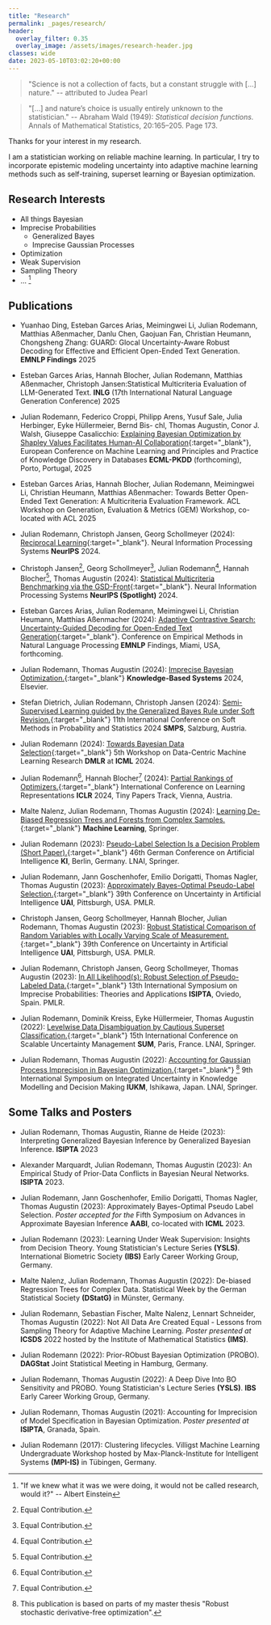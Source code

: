 ```yaml
---
title: "Research"
permalink: _pages/research/
header:
  overlay_filter: 0.35
  overlay_image: /assets/images/research-header.jpg
classes: wide
date: 2023-05-10T03:02:20+00:00
---
```



> "Science is not a collection of facts, but a constant struggle with [...] nature."
> -- attributed to Judea Pearl

> "[...] and nature’s choice is usually entirely unknown to the statistician."
> -- Abraham Wald (1949): *Statistical decision functions.* Annals of Mathematical Statistics, 20:165–205. Page 173.



Thanks for your interest in my research. 

I am a statistician working on reliable machine learning. In particular, I try to incorporate epistemic modeling uncertainty into adaptive machine learning methods such as self-training, superset learning or Bayesian optimization.   

## Research Interests

* All things Bayesian
* Imprecise Probabilities
    * Generalized Bayes
    * Imprecise Gaussian Processes
* Optimization
* Weak Supervision
* Sampling Theory
* ... [^1]

[^1]: "If we knew what it was we were doing, it would not be called research, would it?" -- Albert Einstein  


## Publications

* Yuanhao Ding, Esteban Garces Arias, Meimingwei Li, Julian Rodemann, Matthias Aßenmacher, Danlu Chen, Gaojuan Fan, Christian Heumann, Chongsheng Zhang: GUARD: Glocal Uncertainty-Aware Robust Decoding for Effective and Efficient Open-Ended Text Generation. **EMNLP Findings** 2025

* Esteban Garces Arias, Hannah Blocher, Julian Rodemann, Matthias Aßenmacher, Christoph Jansen:Statistical Multicriteria Evaluation of LLM-Generated Text. **INLG** (17th International Natural Language Generation Conference) 2025

* Julian Rodemann, Federico Croppi, Philipp Arens, Yusuf Sale, Julia Herbinger, Eyke Hüllermeier, Bernd Bis-
chl, Thomas Augustin, Conor J. Walsh, Giuseppe Casalicchio: [Explaining Bayesian Optimization by Shapley
Values Facilitates Human-AI Collaboration](https://arxiv.org/abs/2403.04629){:target="_blank"}, European Conference on Machine Learning and Principles and
Practice of Knowledge Discovery in Databases **ECML-PKDD** (forthcoming), Porto, Portugal, 2025

* Esteban Garces Arias, Hannah Blocher, Julian Rodemann, Meimingwei Li, Christian Heumann, Matthias Aßenmacher: Towards Better Open-Ended Text Generation: A Multicriteria Evaluation Framework. ACL Workshop on Generation, Evaluation & Metrics (GEM) Workshop, co-located with ACL 2025

* Julian Rodemann, Christoph Jansen, Georg Schollmeyer (2024): [Reciprocal Learning](https://proceedings.neurips.cc/paper_files/paper/2024/hash/0337b41b4e8b2eb5d7ab161ffd42cf3b-Abstract-Conference.html){:target="_blank"}. Neural Information Processing Systems **NeurIPS** 2024.

* Christoph Jansen[^2], Georg Schollmeyer[^2], Julian Rodemann[^2], Hannah Blocher[^2], Thomas Augustin (2024): [Statistical Multicriteria Benchmarking via the GSD-Front](https://proceedings.neurips.cc/paper_files/paper/2024/hash/b1f140eeee243db24e9e006481b91cf1-Abstract-Conference.html){:target="_blank"}. Neural Information Processing Systems **NeurIPS (Spotlight)** 2024.

* Esteban Garces Arias, Julian Rodemann, Meimingwei Li, Christian Heumann, Matthias Aßenmacher (2024): [Adaptive Contrastive Search: Uncertainty-Guided Decoding for Open-Ended Text Generation](https://aclanthology.org/2024.findings-emnlp.885/){:target="_blank"}. Conference on Empirical Methods in Natural Language Processing **EMNLP** Findings, Miami, USA, forthcoming.

* Julian Rodemann, Thomas Augustin (2024): [Imprecise Bayesian Optimization.](https://www.sciencedirect.com/science/article/pii/S0950705124008207){:target="_blank"} **Knowledge-Based Systems** 2024, Elsevier. 

* Stefan Dietrich, Julian Rodemann, Christoph Jansen (2024): [Semi-Supervised Learning guided by the Generalized Bayes Rule under Soft Revision.](https://link.springer.com/chapter/10.1007/978-3-031-65993-5_13){:target="_blank"} 11th International Conference on Soft Methods in Probability and Statistics 2024 **SMPS**, Salzburg, Austria. 

* Julian Rodemann (2024): [Towards Bayesian Data Selection](https://arxiv.org/abs/2406.12560){:target="_blank"} 5th Workshop on Data-Centric Machine Learning Research **DMLR** at **ICML** 2024. 

* Julian Rodemann[^2], Hannah Blocher[^2] (2024): [Partial Rankings of Optimizers.](https://arxiv.org/abs/2402.16565){:target="_blank"} International Conference on Learning Representations **ICLR** 2024, Tiny Papers Track, Vienna, Austria. 

* Malte Nalenz, Julian Rodemann, Thomas Augustin (2024): [Learning De-Biased Regression Trees and Forests from Complex Samples.](https://links.springernature.com/f/a/0p50nuqq-Z8cmwCiTRYoYA~~/AABE5gA~/RgRnftm_P0SiaHR0cHM6Ly9saW5rLnNwcmluZ2VyLmNvbS8xMC4xMDA3L3MxMDk5NC0wMjMtMDY0MzktMT91dG1fc291cmNlPXJjdF9jb25ncmF0ZW1haWx0JnV0bV9tZWRpdW09ZW1haWwmdXRtX2NhbXBhaWduPW9hXzIwMjQwMTA4JnV0bV9jb250ZW50PTEwLjEwMDcvczEwOTk0LTAyMy0wNjQzOS0xVwNzcGNCCmWYv1ScZcAL6WdSJGp1bGlhbi5yb2RlbWFubkBzdGF0LnVuaS1tdWVuY2hlbi5kZVgEAAAHLQ~~){:target="_blank"} **Machine Learning**, Springer. 

* Julian Rodemann (2023): [Pseudo-Label Selection Is a Decision Problem (Short Paper).](https://doi.org/10.1007/978-3-031-42608-7){:target="_blank"} 46th German Conference on Artificial Intelligence **KI**, Berlin, Germany. LNAI, Springer. 

* Julian Rodemann, Jann Goschenhofer, Emilio Dorigatti, Thomas Nagler, Thomas Augustin (2023): [Approximately Bayes-Optimal Pseudo-Label Selection.](https://proceedings.mlr.press/v216/rodemann23a){:target="_blank"} 39th Conference on Uncertainty in Artificial Intelligence **UAI**, Pittsburgh, USA. PMLR. 

* Christoph Jansen, Georg Schollmeyer, Hannah Blocher, Julian Rodemann, Thomas Augustin (2023): [Robust Statistical Comparison of Random Variables with Locally Varying Scale of Measurement.](https://proceedings.mlr.press/v216/jansen23a.html){:target="_blank"} 39th Conference on Uncertainty in Artificial Intelligence **UAI**, Pittsburgh, USA. PMLR. 

* Julian Rodemann, Christoph Jansen, Georg Schollmeyer, Thomas Augustin (2023): [In All Likelihood(s): Robust Selection of Pseudo-Labeled Data.](https://proceedings.mlr.press/v215/rodemann23a.html){:target="_blank"} 13th International Symposium on Imprecise Probabilities: Theories and Applications **ISIPTA**, Oviedo, Spain. PMLR.

* Julian Rodemann, Dominik Kreiss, Eyke Hüllermeier, Thomas Augustin (2022): [Levelwise Data Disambiguation by Cautious Superset Classification.](https://link.springer.com/chapter/10.1007/978-3-031-18843-5_18){:target="_blank"} 15th International Conference on Scalable Uncertainty Management **SUM**, Paris, France. LNAI, Springer.

* Julian Rodemann, Thomas Augustin (2022): [Accounting for Gaussian Process Imprecision in Bayesian Optimization.](https://link.springer.com/chapter/10.1007/978-3-030-98018-4_8){:target="_blank"} [^3] 9th International Symposium on Integrated Uncertainty in Knowledge Modelling and Decision Making **IUKM**, Ishikawa, Japan. LNAI, Springer.


[^2]: Equal Contribution.

[^3]: This publication is based on parts of my master thesis "Robust stochastic derivative-free optimization".


## Some Talks and Posters

* Julian Rodemann, Thomas Augustin, Rianne de Heide (2023): Interpreting Generalized Bayesian Inference by Generalized Bayesian Inference. **ISIPTA** 2023

* Alexander Marquardt, Julian Rodemann, Thomas Augustin (2023): An Empirical Study of Prior-Data Conflicts in Bayesian Neural Networks. **ISIPTA** 2023.

* Julian Rodemann, Jann Goschenhofer, Emilio Dorigatti, Thomas Nagler, Thomas Augustin (2023): Approximately Bayes-Optimal Pseudo Label Selection. *Poster accepted for the* Fifth Symposium on Advances in Approximate Bayesian Inference **AABI**, co-located with **ICML** 2023.

* Julian Rodemann (2023): Learning Under Weak Supervision: Insights from Decision Theory. Young Statistician's Lecture Series **(YSLS)**. International Biometric Society **(IBS)** Early Career Working Group, Germany.

* Malte Nalenz, Julian Rodemann, Thomas Augustin (2022): De-biased Regression Trees for Complex Data. Statistical Week by the German Statistical Society **(DStatG)** in Münster, Germany. 

* Julian Rodemann, Sebastian Fischer, Malte Nalenz, Lennart Schneider, Thomas Augustin (2022): Not All Data Are Created Equal - Lessons from Sampling Theory for Adaptive Machine Learning. *Poster presented at* **ICSDS** 2022 hosted by the Institute of Mathematical Statistics **(IMS)**.
    
* Julian Rodemann (2022): Prior-RObust Bayesian Optimization (PROBO). **DAGStat** Joint Statistical Meeting in Hamburg, Germany.

* Julian Rodemann, Thomas Augustin (2022): A Deep Dive Into BO Sensitivity and PROBO. Young Statistician's Lecture Series **(YSLS)**. **IBS** Early Career Working Group, Germany.

* Julian Rodemann, Thomas Augustin (2021): Accounting for Imprecision of Model Specification in Bayesian Optimization. *Poster presented at* **ISIPTA**, Granada, Spain. 

* Julian Rodemann (2017): Clustering lifecycles. Villigst Machine Learning Undergraduate Workshop hosted by Max-Planck-Institute for Intelligent Systems **(MPI-IS)** in Tübingen, Germany.


